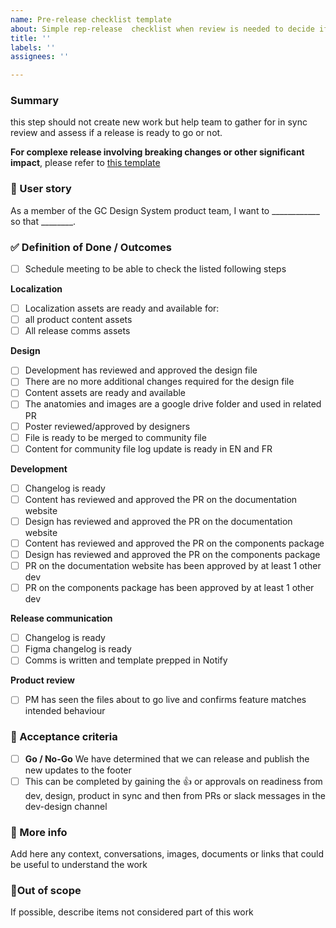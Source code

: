 ```yaml
---
name: Pre-release checklist template
about: Simple rep-release  checklist when review is needed to decide if we're ready to release
title: ''
labels: ''
assignees: ''

---
```

### Summary 
this step should not create new work but help team to gather for in sync review and assess if a release is ready to go or not.

**For complexe release involving breaking changes or other significant impact**, please refer to [this template](https://docs.google.com/document/d/1n-5R--fhFXdKjdSOi4VGJuiEM7jUc2JSHc6dk6t1rP4/edit?tab=t.yvopanekmn4s#bookmark=id.g7bu7npwc6un)

### 📇 User story
As a member of the GC Design System product team, I want to ____________ so that ________.

### ✅ Definition of Done / Outcomes

- [ ] Schedule meeting to be able to check the listed following steps

**Localization**
- [ ] Localization assets are ready and available for: 
- [ ] all product content assets
- [ ] All release comms assets

**Design**
- [ ] Development has reviewed and approved the design file
- [ ] There are no more additional changes required for the design file
- [ ] Content assets are ready and available  
- [ ] The anatomies and images are a google drive folder and used in related PR
- [ ] Poster reviewed/approved by designers 
- [ ] File is ready to be merged to community file
- [ ] Content for community file log update is ready in EN and FR 

**Development**
- [ ] Changelog is ready
- [ ] Content has reviewed and approved the PR on the documentation website
- [ ] Design has reviewed and approved the PR on the documentation website
- [ ] Content has reviewed and approved the PR on the components package
- [ ] Design has reviewed and approved the PR on the components package
- [ ] PR on the documentation website has been approved by at least 1 other dev
- [ ] PR on the components package has been approved by at least 1 other dev

**Release communication**
- [ ] Changelog is ready
- [ ] Figma changelog is ready 
- [ ] Comms is written and template prepped in Notify

**Product review**
- [ ] PM has seen the files about to go live and confirms feature matches intended behaviour 

### 📜 Acceptance criteria

- [ ] **Go / No-Go** We have determined that we can release and publish the new updates to the footer
- [ ] This can be completed by gaining the 👍 or approvals on readiness from dev, design, product in sync and then from PRs or slack messages in the dev-design channel

### 📝 More info
Add here any context, conversations, images, documents or links that could be useful to understand the work

### 🚫Out of scope
If possible, describe items not considered part of this work
